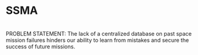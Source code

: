 # SSMA
<br>
PROBLEM STATEMENT: The lack of a centralized database on past space mission failures hinders our ability to learn from mistakes and secure the success of future missions.
<br>
